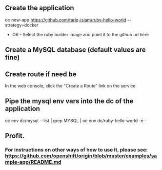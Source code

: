 ## Create the application
oc new-app https://github.com/tariq-islam/ruby-hello-world --strategy=docker
- OR -
Select the ruby builder image and point it to the github url here

## Create a MySQL database (default values are fine)

## Create route if need be
In the web console, click the "Create a Route" link on the service

## Pipe the mysql env vars into the dc of the application
oc env dc/mysql --list | grep MYSQL | oc env dc/ruby-hello-world -e -

## Profit.


### For instructions on other ways of how to use it, please see: https://github.com/openshift/origin/blob/master/examples/sample-app/README.md

